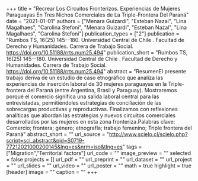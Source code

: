 +++
title = "Recrear Los Circuitos Fronterizos. Experiencias de Mujeres Paraguayas En Tres Nichos Comerciales de La Triple-Frontera Del Paraná"
date = "2021-01-01"
authors = ["Menara Guizardi", "Esteban Nazal", "Lina Magalhaes", "Carolina Stefoni", "Menara Guizardi", "Esteban Nazal", "Lina Magalhaes", "Carolina Stefoni"]
publication_types = ["2"]
publication = "Rumbos TS, 16(25) 145--180. Universidad Central de Chile . Facultad de Derecho y Humanidades. Carrera de Trabajo Social. https://doi.org/10.51188/rrts.num25.494"
publication_short = "Rumbos TS, 16(25) 145--180. Universidad Central de Chile . Facultad de Derecho y Humanidades. Carrera de Trabajo Social. https://doi.org/10.51188/rrts.num25.494"
abstract = "ResumenEl presente trabajo deriva de un estudio de caso etnográfico que analiza las experiencias de inserción laboral de 30 mujeres paraguayas en la Triple-frontera del Paraná (entre Argentina, Brasil y Paraguay). Mostraremos porqué el comercio significa una salida laboral central para las entrevistadas, permitiéndoles estrategias de conciliación de las sobrecargas productivas y reproductivas. Finalizamos con reflexiones analíticas que abordan las estrategias y nuevos circuitos comerciales desarrollados por las mujeres en esta zona fronteriza.Palabras clave: Comercio; frontera; género; etnografía; trabajo femenino; Triple frontera del Paraná"
abstract_short = ""
url_source = "http://www.scielo.cl/scielo.php?script=sci_abstract&pid=S0719-77212021000200145&lng=es&nrm=iso&tlng=es"
tags = ["Migration","Territorial factors"]
url_code = ""
image_preview = ""
selected = false
projects = []
url_pdf = ""
url_preprint = ""
url_dataset = ""
url_project = ""
url_slides = ""
url_video = ""
url_poster = ""
math = true
highlight = true
[header]
image = ""
caption = ""
+++

